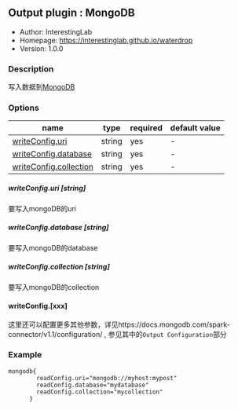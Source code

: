 ## Output plugin : MongoDB

* Author: InterestingLab
* Homepage: https://interestinglab.github.io/waterdrop
* Version: 1.0.0

### Description

写入数据到[MongoDB](https://www.mongodb.com/)

### Options

| name | type | required | default value |
| --- | --- | --- | --- |
| [writeConfig.uri](#writeConfig.uri-string) | string | yes | - |
| [writeConfig.database](#writeConfig.database-string) | string | yes | - |
| [writeConfig.collection](#writeConfig.collection-string) | string | yes | - |



##### writeConfig.uri [string]

要写入mongoDB的uri

##### writeConfig.database [string]

要写入mongoDB的database

##### writeConfig.collection [string]

要写入mongoDB的collection

#### writeConfig.[xxx]

这里还可以配置更多其他参数，详见https://docs.mongodb.com/spark-connector/v1.1/configuration/
, 参见其中的`Output Configuration`部分


### Example

```
mongodb{
        readConfig.uri="mongodb://myhost:mypost"
        readConfig.database="mydatabase"
        readConfig.collection="mycollection"
      }
```
